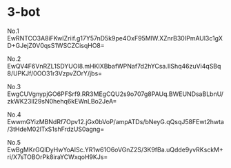 # 3-bot
No.1
EwRNTCO3A8iFKwIZriif.g17Y57nD5k9pe4OxF95MlW.XZnrB30IPmAUl3c1gXD+GJejZ0V0qsS1WSCZCisqHO8=

No.2
EwQV4F6VnRZL1SDYUOl8.mHKIXBbafWPNaf7d2hYCsa.IlShq46zuVi4qSBq8/UPKJf/0OO31r3VzpvZOrY/jbs=

No.3
EwgCUVgnypjGO6PFSrf9.RR3MEgCQU2s9o707g8PAUq.BWEUNDsaBLbnU/zkWK23ll29sN0hehq6kEWnLBo2JeA=

No.4
EwwmGYizMBNdRf7Opv12.jGx0bVoP/ampATDs/bNeyG.qQsqJ58FEwt2hwta/3tHdeM02lTxS1shFrdzUS0agng=

No.5
EwBgMKrGQlDyHwYoAISc.YR1w61O6oVGnZ2S/3K9fBa.uQdde9yvRKsckM+ri/X7sTOBOrPk8iraYCWxqoH9KJs=
